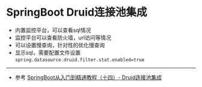 # SpringBoot Druid连接池集成
- 内置监控平台，可以查看sql情况
- 监控平台可以查看防火墙，url访问等情况
- 可以设置慢查询，针对性的优化慢查询
- 显示sql，需要配置文件设置 `spring.datasource.druid.filter.stat.enabled=true`
---
- 参考 [SpringBoot从入门到精通教程（十四）- Druid连接池集成](https://hemin.blog.csdn.net/article/details/99637453)


